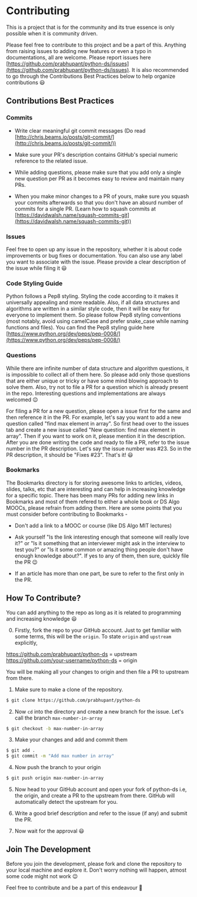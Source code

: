 # Contributing

This is a project that is for the community and its true essence is only possible when it is community driven.

Please feel free to contribute to this project and be a part of this. Anything from raising issues to adding new features or even a typo in documentations, all are welcome. Please report issues here [https://github.com/prabhupant/python-ds/issues](https://github.com/prabhupant/python-ds/issues). It is also recommended to go through the Contributions Best Practices below to help organize contributions :smiley:

## Contributions Best Practices

### Commits

* Write clear meaningful git commit messages (Do read [http://chris.beams.io/posts/git-commit/](http://chris.beams.io/posts/git-commit/))

* Make sure your PR's description contains GitHub's special numeric reference to the related issue.

* While adding questions, please make sure that you add only a single new question per PR as it becomes easy to review and maintain many PRs.

* When you make minor changes to a PR of yours, make sure you squash your commits afterwards so that you don't have an absurd number of commits for a single PR. (Learn how to squash commits at [https://davidwalsh.name/squash-commits-git](https://davidwalsh.name/squash-commits-git))

### Issues

Feel free to open up any issue in the repository, whether it is about code improvements or bug fixes or documentation. You can also use any label you want to associate with the issue. Please provide a clear description of the issue while filing it :smiley:

### Code Styling Guide

Python follows a Pep8 styling. Styling the code according to it makes it universally appealing and more readable. Also, if all data structures and algorithms are written in a similar style code, then it will be easy for everyone to implement them. So please follow Pep8 styling conventions (most notably, avoid using camelCase and prefer snake_case while naming functions and files). You can find the Pep8 styling guide here [https://www.python.org/dev/peps/pep-0008/](https://www.python.org/dev/peps/pep-0008/)

### Questions

While there are infinite number of data structure and algorithm questions, it is impossible to collect all of them here. So please add only those questions that are either unique or tricky or have some mind blowing approach to solve them. Also, try not to file a PR for a question which is already present in the repo. Interesting questions and implementations are always welcomed :wink:

For filing a PR for a new question, please open a issue first for the same and then reference it in the PR. For example, let's say you want to add a new question called "find max element in array". So first head over to the issues tab and create a new issue called "New question: find max element in array". Then if you want to work on it, please mention it in the description. After you are done writing the code and ready to file a PR, refer to the issue number in the PR description. Let's say the issue number was #23. So in the PR description, it should be "Fixes #23". That's it! :smiley:

### Bookmarks

The Bookmarks directory is for storing awesome links to articles, videos, slides, talks, etc that are interesting and can help in increasing knowledge for a specific topic. There has been many PRs for adding new links in Bookmarks and most of them refered to either a whole book or DS Algo MOOCs, please refrain from adding them. Here are some points that you must consider before contributing to Bookmarks -

* Don't add a link to a MOOC or course (like DS Algo MIT lectures)

* Ask yourself "Is the link interesting enough that someone will really love it?" or "Is it something that an interviewer might ask in the interview to test you?" or "Is it some common or amazing thing people don't have enough knowledge about?". If yes to any of them, then sure, quickly file the PR :wink:

* If an article has more than one part, be sure to refer to the first only in the PR.

## How To Contribute?

You can add anything to the repo as long as it is related to programming and increasing knowledge :smiley:

0. Firstly, fork the repo to your GitHub account. Just to get familiar with some terms, this will be the `origin`. To state `origin` and `upstream` explicitly,

https://github.com/prabhupant/python-ds = upstream
https://github.com/your-username/python-ds = origin

You will be making all your changes to origin and then file a PR to upstream from there.

1. Make sure to make a clone of the repository.

```bash
$ git clone https://github.com/prabhupant/python-ds
```

2. Now `cd` into the directory and create a new branch for the issue. Let's call the branch `max-number-in-array`

```bash
$ git checkout -b max-number-in-array
```

3. Make your changes and add and commit them

```bash
$ git add .
$ git commit -m "Add max number in array"
```

4. Now push the branch to your origin

```bash
$ git push origin max-number-in-array
```

5. Now head to your GitHub account and open your fork of python-ds i.e, the origin, and create a PR to the upstream from there. GitHub will automatically detect the upstream for you.

6. Write a good brief description and refer to the issue (if any) and submit the PR.

7. Now wait for the approval :smiley:

## Join The Development

Before you join the development, please fork and clone the repository to your local machine and explore it. Don't worry nothing will happen, atmost some code might not work :wink:

Feel free to contribute and be a part of this endeavour :beers:



